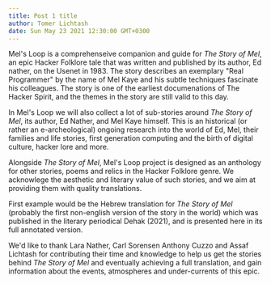 ```yaml
---
title: Post 1 title
author: Tomer Lichtash
date: Sun May 23 2021 12:30:00 GMT+0300
---
```


Mel's Loop is a comprehenseive companion and guide for _The Story of Mel_, an epic Hacker Folklore tale that was written and published by its author, Ed nather, on the Usenet in 1983. The story describes an exemplary "Real Programmer" by the name of Mel Kaye and his subtle techniques fascinate his colleagues. The story is one of the earliest documenations of The Hacker Spirit, and the themes in the story are still valid to this day.

In Mel's Loop we will also collect a lot of sub-stories around _The Story of Mel_, its author, Ed Nather, and Mel Kaye himself. This is an historical (or rather an e-archeological) ongoing research into the world of Ed, Mel, their families and life stories, first generation computing and the birth of digital culture, hacker lore and more.

Alongside _The Story of Mel_, Mel's Loop project is designed as an anthology for other stories, poems and relics in the Hacker Folklore genre. We acknowlege the aesthetic and literary value of such stories, and we aim at providing them with quality translations.

First example would be the Hebrew translation for _The Story of Mel_ (probably the first non-english version of the story in the world) which was published in the literary periodical Dehak (2021), and is presented here in its full annotated version.

We'd like to thank Lara Nather, Carl Sorensen Anthony Cuzzo and Assaf Lichtash for contributing their time and knowledge to help us get the stories behind _The Story of Mel_ and eventually achieving a full translation, and gain information about the events, atmospheres and under-currents of this epic.
